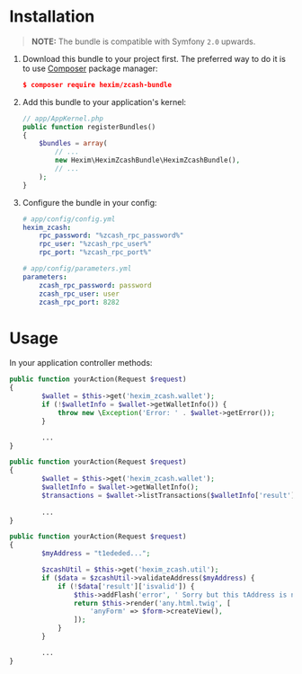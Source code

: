 Installation
============

> **NOTE:** The bundle is compatible with Symfony `2.0` upwards.

1. Download this bundle to your project first. The preferred way to do it is
    to use [Composer](https://getcomposer.org/) package manager:
    
    ``` json
    $ composer require hexim/zcash-bundle
    ```
2. Add this bundle to your application's kernel:
    
    ``` php
    // app/AppKernel.php
    public function registerBundles()
    {
        $bundles = array(
            // ...
            new Hexim\HeximZcashBundle\HeximZcashBundle(),
            // ...
        );
    }
    ```

3. Configure the bundle in your config:
    
    ``` yaml
    # app/config/config.yml
    hexim_zcash:
        rpc_password: "%zcash_rpc_password%"
        rpc_user: "%zcash_rpc_user%"
        rpc_port: "%zcash_rpc_port%"
    ```
    ``` yaml
    # app/config/parameters.yml
    parameters:
        zcash_rpc_password: password
        zcash_rpc_user: user
        zcash_rpc_port: 8282
    ```
    
Usage
=====

In your application controller methods:

```php
public function yourAction(Request $request)
{
        $wallet = $this->get('hexim_zcash.wallet');
        if (!$walletInfo = $wallet->getWalletInfo()) {
            throw new \Exception('Error: ' . $wallet->getError());
        }

        ...
}
```

```php
public function yourAction(Request $request)
{
        $wallet = $this->get('hexim_zcash.wallet');
        $walletInfo = $wallet->getWalletInfo();
        $transactions = $wallet->listTransactions($walletInfo['result']['txcount']);
        
        ...
}
```
```php
public function yourAction(Request $request)
{
        $myAddress = "t1ededed...";

        $zcashUtil = $this->get('hexim_zcash.util');
        if ($data = $zcashUtil->validateAddress($myAddress) {
            if (!$data['result']['isvalid']) {
                $this->addFlash('error', ' Sorry but this tAddress is not valid zcash address.');
                return $this->render('any.html.twig', [
                    'anyForm' => $form->createView(),
                ]);
            }
        }

        ...
}
```